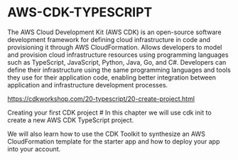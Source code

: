 # AWS-CDK-TYPESCRIPT


The AWS Cloud Development Kit (AWS CDK) is an open-source software development framework for defining cloud infrastructure in code and provisioning it through AWS CloudFormation.
Allows developers to model and provision cloud infrastructure resources using programming languages such as TypeScript, JavaScript, Python, Java, Go, and C#.
Developers can define their infrastructure using the same programming languages and tools they use for their application code, enabling better integration between application and infrastructure development processes.




https://cdkworkshop.com/20-typescript/20-create-project.html

Creating your first CDK project #
In this chapter we will use cdk init to create a new AWS CDK TypeScript project.

We will also learn how to use the CDK Toolkit to synthesize an AWS CloudFormation template for the starter app and how to deploy your app into your account.
